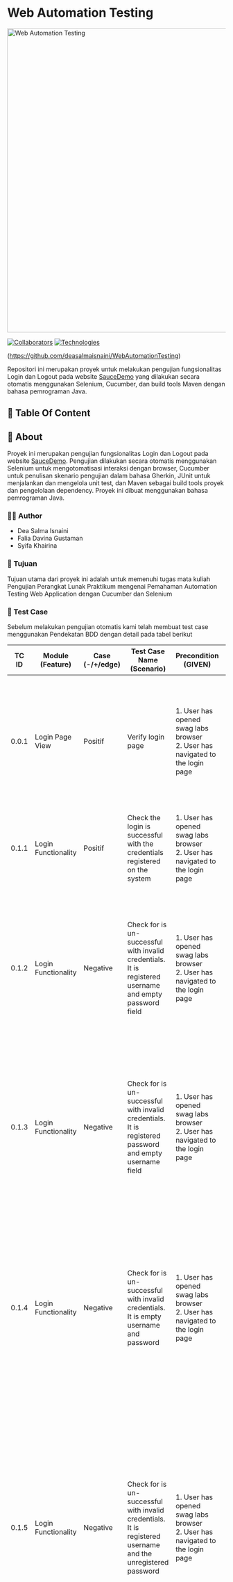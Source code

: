 # Web Automation Testing 
<img src="https://drive.google.com/uc?id=1O5vMZ6EybOVWGQKiRE-PSjZf1U0k4y_3" alt="Web Automation Testing" width="700">

[![Collaborators](https://img.shields.io/badge/Collaborators-Falia%20Davina%20%7C%20Dea%20Salma%20%7C%20Syifa%20Khairina-blue)](https://github.com/deasalmaisnaini)
[![Technologies](https://img.shields.io/badge/Technologies-Selenium%20%7C%20Cucumber%20%7C%20Maven%20%7C%20Java%20%7C%20JUnit-red)](https://github.com/deasalmaisnaini/WebAutomationTesting)

(https://github.com/deasalmaisnaini/WebAutomationTesting)

Repositori ini merupakan proyek untuk melakukan pengujian fungsionalitas Login dan Logout pada website [SauceDemo](https://www.saucedemo.com/) yang dilakukan secara otomatis menggunakan Selenium, Cucumber, dan build tools Maven dengan bahasa pemrograman Java.

<!-- TABLE OF CONTENTS -->
## :ledger: Table Of Content



<!-- ABOUT THE PROJECT -->
##  :beginner: About
Proyek ini merupakan pengujian fungsionalitas Login dan Logout pada website [SauceDemo](https://www.saucedemo.com/). Pengujian dilakukan secara otomatis menggunakan Selenium untuk mengotomatisasi interaksi dengan browser, Cucumber untuk penulisan skenario pengujian dalam bahasa Gherkin, JUnit untuk menjalankan dan mengelola unit test, dan Maven sebagai build tools proyek dan pengelolaan dependency. Proyek ini dibuat menggunakan bahasa pemrograman Java.

### 👩‍💻 Author
- Dea Salma Isnaini
- Falia Davina Gustaman
- Syifa Khairina

### :dart: Tujuan
Tujuan utama dari proyek ini adalah untuk memenuhi tugas mata kuliah Pengujian Perangkat Lunak Praktikum mengenai Pemahaman Automation Testing Web
Application dengan Cucumber dan Selenium

### :mag_right: Test Case
Sebelum melakukan pengujian otomatis kami telah membuat test case menggunakan Pendekatan BDD dengan detail pada tabel berikut 

| TC ID | Module (Feature) | Case (-/+/edge) | Test Case Name (Scenario) | Precondition (GIVEN) | Steps to execute (WHEN) | Test Data | Expected Result (THEN) |
|-------|------------------|-----------------|----------------------------|----------------------|-------------------------|-----------|------------------------|
| 0.0.1 | Login Page View  | Positif         | Verify login page          | 1. User has opened swag labs browser<br>2. User has navigated to the login page |  | | 1. There are fields for inputting username and password that have not been filled in<br>2. There is a green Login Button<br>3. There is a Swag Labs logo name |
| 0.1.1 | Login Functionality | Positif      | Check the login is successful with the credentials registered on the system | 1. User has opened swag labs browser<br>2. User has navigated to the login page | 1. User enters username & password<br>2. User clicks on login button | - Username: standard_user<br>- Password: secret_sauce | 1. User should be able to see Dashboard page |
| 0.1.2 | Login Functionality | Negative      | Check for is un-successful with invalid credentials. It is registered username and empty password field | 1. User has opened swag labs browser<br>2. User has navigated to the login page | 1. User enters username & password<br>2. User clicks on login button | - Username: standard_user<br>- Password: | 1. Showing symbol red x in the password field<br>2. Showing Error message "You need Password"<br>3. Stay on the login page<br>4. The label and border in the password field are red |
| 0.1.3 | Login Functionality | Negative      | Check for is un-successful with invalid credentials. It is registered password and empty username field | 1. User has opened swag labs browser<br>2. User has navigated to the login page | 1. User enters username & password<br>2. User clicks on login button | - Username: <br>- Password: secret_sauce | 1. Showing symbol red x in the username field<br>2. Showing Error message "You need Username"<br>3. Stay on the login page<br>4. The label and border in the username field are red |
| 0.1.4 | Login Functionality | Negative      | Check for is un-successful with invalid credentials. It is empty username and password | 1. User has opened swag labs browser<br>2. User has navigated to the login page | 1. User enters username & password<br>2. User clicks on login button | - Username: <br>- Password: | 1. Showing symbol red x in the username field and password field<br>2. Showing Error message "You need Username & Password"<br>3. Stay on the login page<br>4. The label and border in the username field and password field are red |
| 0.1.5 | Login Functionality | Negative      | Check for is un-successful with invalid credentials. It is registered username and the unregistered password | 1. User has opened swag labs browser<br>2. User has navigated to the login page | 1. User enters username & password<br>2. User clicks on login button | - Username: standard_user<br>- Password: secret | 1. Showing symbol red x in the username field and password field<br>2. Showing Error message "Username and password do not match any user in this service"<br>3. Stay on the login page<br>4. The label and border in the username field and password field are red |
| 0.1.6 | Login Functionality | Negative      | Check for is un-successful with invalid credentials. It is unregistered username and the registered password | 1. User has opened swag labs browser<br>2. User has navigated to the login page | 1. User enters username & password<br>2. User clicks on login button | - Username: standard<br>- Password: secret_sauce | 1. Showing symbol red x in the username field and password field<br>2. Showing Error message "Username and password do not match any user in this service"<br>3. Stay on the login page<br>4. The label and border in the username field and password field are red |
| 0.1.7 | Login Functionality | Negative      | Check for is un-successful with invalid credentials. It is unregistered username and password | 1. User has opened swag labs browser<br>2. User has navigated to the login page | 1. User enters username & password<br>2. User clicks on login button | - Username: standard<br>- Password: secret | 1. Showing symbol red x in the username field and password field<br>2. Showing Error message "Username and password do not match any user in this service"<br>3. Stay on the login page<br>4. The label and border in the username field and password field are red |
| 0.2.1 | Logout Functionality | Positive    | Verify if logout is successful | 1. User has opened swag labs browser<br>2. User has logged in to swag labs | 1. User clicks on hamburger icon at top left corner<br>2. User clicks on logout button | | 1. User should be able to log out successfully |

## :gear: Tools
Proyek ini menggunakan beberapa teknologi utama:

### Java 11
[![Java](https://img.shields.io/badge/Java-11-blue?logo=java)](https://www.oracle.com/java/)

Bahasa pemrograman Java versi 11 digunakan dalam proyek ini untuk mengembangkan skrip otomatisasi.

### JUnit 4
[![JUnit](https://img.shields.io/badge/JUnit-4-green?logo=junit)](https://junit.org/junit4/)

JUnit 4 digunakan untuk menjalankan dan mengelola unit test dalam proyek ini.

### Cucumber
[![Cucumber](https://img.shields.io/badge/Cucumber-BDD-orange?logo=cucumber)](https://cucumber.io/)

Cucumber digunakan untuk menulis skenario pengujian dalam bahasa Gherkin agar lebih mudah dipahami dan terstruktur.

### Selenium
[![Selenium](https://img.shields.io/badge/Selenium-Automation-blueviolet?logo=selenium)](https://www.selenium.dev/)

Selenium digunakan untuk mengotomatisasi interaksi dengan browser web dalam pengujian otomatis.

### WebDriver Chrome 
[![Chrome Driver](https://img.shields.io/badge/Chrome%20Driver-Latest-yellow?logo=googlechrome)](https://chromedriver.chromium.org/)

WebDriver Chrome versi 1.24 digunakan sebagai driver untuk mengontrol browser Google Chrome dalam pengujian.

###  :electric_plug: Installation
- Steps on how to install this project, to use it.
- Be very detailed here, For example, if you have tools which run on different operating systems, write installation steps for all of them.




